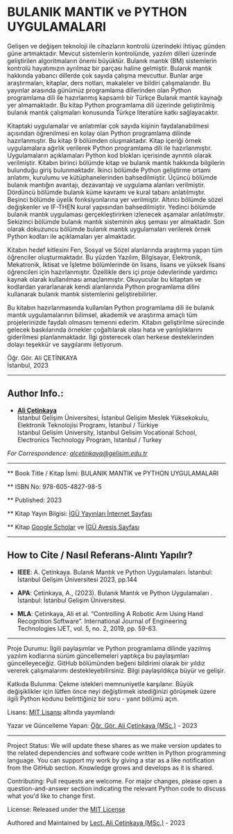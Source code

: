 # BULANIK MANTIK ve PYTHON UYGULAMALARI

Gelişen ve değişen teknoloji ile cihazların kontrolü üzerindeki ihtiyaç günden güne artmaktadır. Mevcut sistemlerin kontrolünde, yazılım dilleri üzerinde geliştirilen algoritmaların önemi büyüktür. Bulanık mantık (BM) sistemlerin kontrolü hayatımızın ayrılmaz bir parçası haline gelmiştir. Bulanık mantık hakkında yabancı dillerde çok sayıda çalışma mevcuttur. Bunlar arge araştırmaları, kitaplar, ders notları, makaleler ve bildiri çalışmalarıdır. Bu yayınlar arasında günümüz programlama dillerinden olan Python programlama dili ile hazırlanmış kapsamlı bir Türkçe Bulanık mantık kaynağı yer almamaktadır. Bu kitap Python programlama dili üzerinde geliştirilmiş bulanık mantık çalışmaları konusunda Türkçe literatüre katkı sağlayacaktır.  

Kitaptaki uygulamalar ve anlatımlar çok sayıda kişinin faydalanabilmesi açısından öğrenilmesi en kolay olan Python programlama dilinde hazırlanmıştır. Bu kitap 9 bölümden oluşmaktadır. Kitap içeriği örnek uygulamalara ağırlık verilerek Python programlama dili ile hazırlanmıştır. Uygulamaların açıklamaları Python kod blokları içerisinde ayrıntılı olarak verilmiştir. Kitabın birinci bölümde kitap ve bulanık mantık hakkında bilgilerin bulunduğu giriş bulunmaktadır. İkinci bölümde Python geliştirme ortamı anlatımı, kurulumu ve kütüphanelerinden bahsedilmiştir. Üçüncü bölümde bulanık mantığın avantajı, dezavantajı ve uygulama alanları verilmiştir. Dördüncü bölümde bulanık küme kavramı ve kural tabanı anlatılmıştır. Beşinci bölümde üyelik fonksiyonlarına yer verilmiştir. Altıncı bölümde sözel değişkenler ve IF-THEN kural yapısından bahsedilmiştir. Yedinci bölümde bulanık mantık uygulaması gerçekleştirirken izlenecek aşamalar anlatılmıştır. Sekizinci bölümde bulanık mantık sisteminin akış şeması yer almaktadır. Son olarak dokuzuncu bölümde bulanık mantık uygulamaları verilerek örnek Python kodları ile açıklamaları yer almaktadır.

Kitabın hedef kitlesini Fen, Sosyal ve Sözel alanlarında araştırma yapan tüm öğrenciler oluşturmaktadır. Bu yüzden Yazılım, Bilgisayar, Elektronik, Mekatronik, İktisat ve İşletme bölümlerinde ön lisans, lisans ve yüksek lisans öğrencileri için hazırlanmıştır. Özellikle ders içi proje ödevlerinde yardımcı kaynak olarak kullanılması amaçlanmıştır. Okuyucular bu kitaptan ve kodlardan yararlanarak kendi alanlarında Python programlama dilini kullanarak bulanık mantık sistemlerini geliştirebilirler. 

Bu kitabın hazırlanmasında kullanılan Python programlama dili ile bulanık mantık uygulamalarının bilimsel, akademik ve araştırma amaçlı tüm projelerinizde faydalı olmasını temenni ederim. Kitabın geliştirilme sürecinde gelecek baskılarında örnekler çoğaltılarak olası hata ve yanlışlıklarını giderilmesi planlanmaktadır. İlgi gösterecek olan herkese desteklerinden dolayı teşekkür ve saygılarımı iletiyorum.

Öğr. Gör. Ali ÇETİNKAYA  
İstanbul, 2023

---

## Author Info.:

- [**Ali Çetinkaya**](https://scholar.google.com.tr/citations?user=XSEW-NcAAAAJ)    
  İstanbul Gelişim Üniversitesi, İstanbul Gelişim Meslek Yüksekokulu, Elektronik Teknolojisi Programı, İstanbul / Türkiye  
  Istanbul Gelisim University, Istanbul Gelisim Vocational School, Electronics Technology Program, Istanbul / Turkey  
  
*For Correspondence: alcetinkaya@gelisim.edu.tr*

---

** Book Title / Kitap İsmi: BULANIK MANTIK ve PYTHON UYGULAMALARI

** ISBN No: 978-605-4827-98-5

** Published: 2023

** Kitap Yayın Bilgisi: [İGÜ Yayınları İnternet Sayfası](https://iguyayinlari.gelisim.edu.tr/tr/idari-duyuru-igu-yayinlarindan-106-kitap-bulanik-mantik-ve-python-uygulamalari)

** Kitap [Google Scholar](https://scholar.google.com.tr/citations?view_op=view_citation&hl=tr&user=XSEW-NcAAAAJ&sortby=pubdate&citation_for_view=XSEW-NcAAAAJ:9ZlFYXVOiuMC) ve [İGÜ Avesis Sayfası](https://avesis.gelisim.edu.tr/yayin/2d914227-34cf-492c-a9cd-86e10745f0b5/bulanik-mantik-ve-python-uygulamalari) 

---

## How to Cite / Nasıl Referans-Alıntı Yapılır?

- **IEEE**: A. Çetinkaya. Bulanık Mantık ve Python Uygulamaları. İstanbul: İstanbul Gelişim Üniversitesi 2023, pp.144

- **APA**: Çetinkaya, A., (2023). Bulanık Mantık ve Python Uygulamaları . İstanbul: İstanbul Gelişim Üniversitesi.

- **MLA**: Çetinkaya, Ali et al. “Controlling A Robotic Arm Using Hand Recognition Software”. International Journal of Engineering Technologies IJET, vol. 5, no. 2, 2019, pp. 59-63.	

--- 

Proje Durumu:
İlgili paylaşımlar ve Python programlama dilinde yazılmış yazılım kodlarına sürüm güncellemeleri yaptıkça bu paylaşımları güncelleyeceğiz. GitHub bölümünden beğeni bildirimi olarak bir yıldız vererek çalışmalarımı destekleyebilirsiniz. Bilgi paylaşıldıkça büyür ve gelişir.

Katkıda Bulunma:
Çekme istekleri memnuniyetle karşılanır. Büyük değişiklikler için lütfen önce neyi değiştirmek istediğinizi görüşmek üzere ilgili Python kodunu belirttiğiniz bir soru - yanıt bölümü açın. 
 
Lisans: 
[MIT Lisansı](http://mit-license.org/) altında yayımlandı

Yazar ve Güncelleme Yapan: [Öğr. Gör. Ali Çetinkaya (MSc.)](https://github.com/acetinkaya) - 2023

------------------------------------------------------------------------------------------------------------------------------------------------------------------------------------------------------------------------------------------- 

Project Status:
We will update these shares as we make version updates to the related dependencies and software code written in Python programming language. You can support my work by giving a star as a like notification from the GitHub section. Knowledge grows and develops as it is shared.

Contributing:
Pull requests are welcome. For major changes, please open a question-and-answer section indicating the relevant Python code to discuss what you'd like to change first.

License:
Released under the [MIT License](http://mit-license.org/)

Authored and Maintained by [Lect. Ali Cetinkaya (MSc.)](https://github.com/acetinkaya) - 2023
